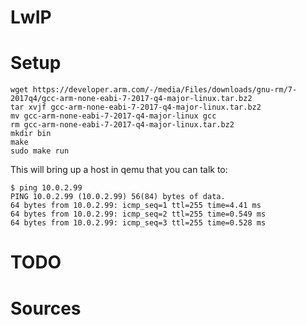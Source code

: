 # LwIP 

# Setup

```
wget https://developer.arm.com/-/media/Files/downloads/gnu-rm/7-2017q4/gcc-arm-none-eabi-7-2017-q4-major-linux.tar.bz2
tar xvjf gcc-arm-none-eabi-7-2017-q4-major-linux.tar.bz2
mv gcc-arm-none-eabi-7-2017-q4-major-linux gcc
rm gcc-arm-none-eabi-7-2017-q4-major-linux.tar.bz2
mkdir bin
make
sudo make run
```
This will bring up a host in qemu that you can talk to:
```console
$ ping 10.0.2.99
PING 10.0.2.99 (10.0.2.99) 56(84) bytes of data.
64 bytes from 10.0.2.99: icmp_seq=1 ttl=255 time=4.41 ms
64 bytes from 10.0.2.99: icmp_seq=2 ttl=255 time=0.549 ms
64 bytes from 10.0.2.99: icmp_seq=3 ttl=255 time=0.528 ms
```

# TODO

# Sources
